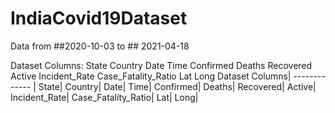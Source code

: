 # IndiaCovid19Dataset
Data from ##2020-10-03 	to   ##	2021-04-18 

Dataset Columns:
  State
  Country
  Date
  Time
  Confirmed
  Deaths
  Recovered
  Active
  Incident_Rate
  Case_Fatality_Ratio
  Lat
  Long
Dataset Columns| 
------------- |
  State|
  Country|
  Date|
  Time|
  Confirmed|
  Deaths|
  Recovered|
  Active|
  Incident_Rate|
  Case_Fatality_Ratio|
  Lat|
  Long| 
